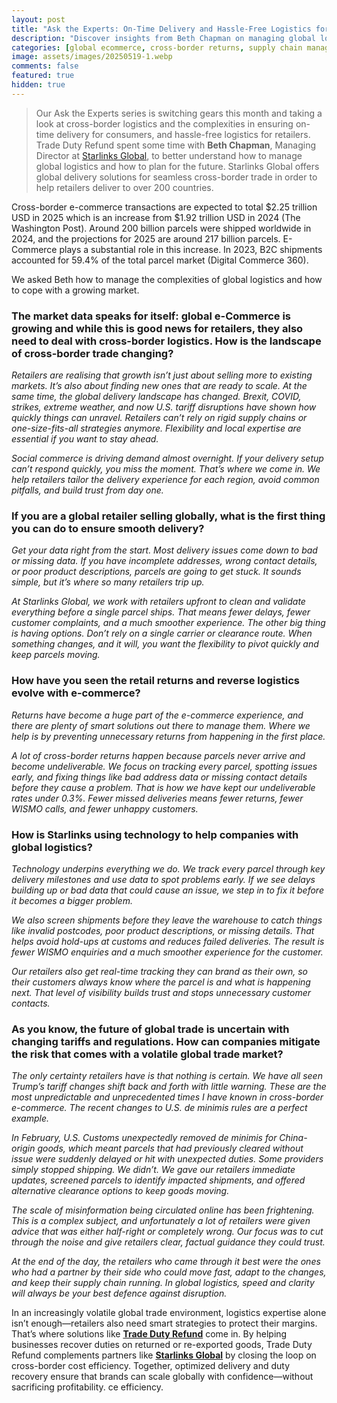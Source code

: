 ```yaml
---
layout: post
title: "Ask the Experts: On-Time Delivery and Hassle-Free Logistics for Cross-Border Trade with Beth Chapman"
description: "Discover insights from Beth Chapman on managing global logistics and ensuring smooth cross-border trade for retailers."
categories: [global ecommerce, cross-border returns, supply chain management, ask the expert, supply chain management]
image: assets/images/20250519-1.webp
comments: false
featured: true
hidden: true
---
```

> Our Ask the Experts series is switching gears this month and taking a look at cross-border logistics and the complexities in ensuring on-time delivery for consumers, and hassle-free logistics for retailers.
Trade Duty Refund spent some time with **Beth Chapman**, Managing Director at [Starlinks Global](https://starlinks-global.com/), to better understand how to manage global logistics and how to plan for the future. Starlinks Global offers global delivery solutions for seamless cross-border trade in order to help retailers deliver to over 200 countries.

Cross-border e-commerce transactions are expected to total $2.25 trillion USD in 2025 which is an increase from $1.92 trillion USD in 2024 (The Washington Post). Around 200 billion parcels were shipped worldwide in 2024, and the projections for 2025 are around 217 billion parcels. E-Commerce plays a substantial role in this increase. In 2023, B2C shipments accounted for 59.4% of the total parcel market (Digital Commerce 360).

We asked Beth how to manage the complexities of global logistics and how to cope with a growing market.

### The market data speaks for itself: global e-Commerce is growing and while this is good news for retailers, they also need to deal with cross-border logistics. How is the landscape of cross-border trade changing?

*Retailers are realising that growth isn’t just about selling more to existing markets. It’s also about finding new ones that are ready to scale. At the same time, the global delivery landscape has changed. Brexit, COVID, strikes, extreme weather, and now U.S. tariff disruptions have shown how quickly things can unravel. Retailers can’t rely on rigid supply chains or one-size-fits-all strategies anymore. Flexibility and local expertise are essential if you want to stay ahead.*

*Social commerce is driving demand almost overnight. If your delivery setup can’t respond quickly, you miss the moment. That’s where we come in. We help retailers tailor the delivery experience for each region, avoid common pitfalls, and build trust from day one.*

### If you are a global retailer selling globally, what is the first thing you can do to ensure smooth delivery?

*Get your data right from the start. Most delivery issues come down to bad or missing data. If you have incomplete addresses, wrong contact details, or poor product descriptions, parcels are going to get stuck. It sounds simple, but it’s where so many retailers trip up.*

*At Starlinks Global, we work with retailers upfront to clean and validate everything before a single parcel ships. That means fewer delays, fewer customer complaints, and a much smoother experience. The other big thing is having options. Don’t rely on a single carrier or clearance route. When something changes, and it will, you want the flexibility to pivot quickly and keep parcels moving.*

### How have you seen the retail returns and reverse logistics evolve with e-commerce?

*Returns have become a huge part of the e-commerce experience, and there are plenty of smart solutions out there to manage them. Where we help is by preventing unnecessary returns from happening in the first place.*

*A lot of cross-border returns happen because parcels never arrive and become undeliverable. We focus on tracking every parcel, spotting issues early, and fixing things like bad address data or missing contact details before they cause a problem. That is how we have kept our undeliverable rates under 0.3%. Fewer missed deliveries means fewer returns, fewer WISMO calls, and fewer unhappy customers.*

### How is Starlinks using technology to help companies with global logistics?

*Technology underpins everything we do. We track every parcel through key delivery milestones and use data to spot problems early. If we see delays building up or bad data that could cause an issue, we step in to fix it before it becomes a bigger problem.*

*We also screen shipments before they leave the warehouse to catch things like invalid postcodes, poor product descriptions, or missing details. That helps avoid hold-ups at customs and reduces failed deliveries. The result is fewer WISMO enquiries and a much smoother experience for the customer.*

*Our retailers also get real-time tracking they can brand as their own, so their customers always know where the parcel is and what is happening next. That level of visibility builds trust and stops unnecessary customer contacts.*

### As you know, the future of global trade is uncertain with changing tariffs and regulations. How can companies mitigate the risk that comes with a volatile global trade market?

*The only certainty retailers have is that nothing is certain. We have all seen Trump’s tariff changes shift back and forth with little warning. These are the most unpredictable and unprecedented times I have known in cross-border e-commerce. The recent changes to U.S. de minimis rules are a perfect example.*

*In February, U.S. Customs unexpectedly removed de minimis for China-origin goods, which meant parcels that had previously cleared without issue were suddenly delayed or hit with unexpected duties. Some providers simply stopped shipping. We didn’t. We gave our retailers immediate updates, screened parcels to identify impacted shipments, and offered alternative clearance options to keep goods moving.*

*The scale of misinformation being circulated online has been frightening. This is a complex subject, and unfortunately a lot of retailers were given advice that was either half-right or completely wrong. Our focus was to cut through the noise and give retailers clear, factual guidance they could trust.*

*At the end of the day, the retailers who came through it best were the ones who had a partner by their side who could move fast, adapt to the changes, and keep their supply chain running. In global logistics, speed and clarity will always be your best defence against disruption.*

In an increasingly volatile global trade environment, logistics expertise alone isn’t enough—retailers also need smart strategies to protect their margins. That’s where solutions like [**Trade Duty Refund**](https://tradedutyrefund.com?utm_source=Blog&utm_medium=Article&utm_campaign=AskTheExpertBeth) come in. By helping businesses recover duties on returned or re-exported goods, Trade Duty Refund complements partners like [**Starlinks Global**](https://starlinks-global.com/) by closing the loop on cross-border cost efficiency. Together, optimized delivery and duty recovery ensure that brands can scale globally with confidence—without sacrificing profitability.
ce efficiency.